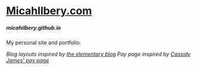# [MicahIlbery.com](https://micahilbery.com)
##### _micahilbery.github.io_

My personal site and portfolio.

_Blog layouts inspired by [the elementary blog](https://blog.elementary.io/)_
_Pay page inspired by [Cassidy James' pay page](https://cassidyjames.com/pay)_
